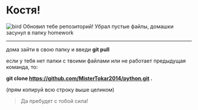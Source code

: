 # Костя!
![bird](https://png.pngtree.com/thumb_back/fw800/background/20230610/pngtree-picture-of-a-blue-bird-on-a-black-background-image_2937385.jpg)
Обновил тебе репозиторий! Убрал пустые файлы, домашки засунул в папку homework

---
дома зайти в свою папку и введи **git pull**

если у тебя нет папки с твоими файлами или не работает предыдущая команда, то:

**git clone https://github.com/MisterTokar2014/python.git .**

(прям копируй всю строку выше целиком)

> Да пребудет с тобой сила!
